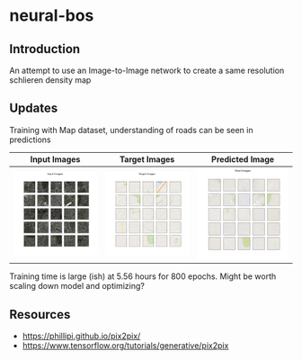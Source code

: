# neural-bos

## Introduction
An attempt to use an Image-to-Image network to create a same resolution schlieren density map

## Updates
Training with Map dataset, understanding of roads can be seen in predictions

| Input Images | Target Images | Predicted Image |
| --- | --- | --- |
| ![Input Images](https://github.com/JPaonaskar/neural-bos/blob/main/figures/Map_GAN_Input.png) | ![Target Images](https://github.com/JPaonaskar/neural-bos/blob/main/figures/Map_GAN_Target.png) | ![Predicted Images](https://github.com/JPaonaskar/neural-bos/blob/main/figures/Map_GAN_Pred.png) |

Training time is large (ish) at 5.56 hours for 800 epochs. Might be worth scaling down model and optimizing?

## Resources
- https://phillipi.github.io/pix2pix/
- https://www.tensorflow.org/tutorials/generative/pix2pix
